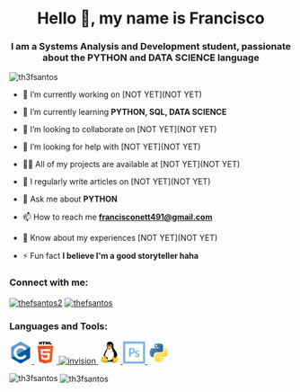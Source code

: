 <h1 align="center">Hello 👋, my name is Francisco</h1>
<h3 align="center">I am a Systems Analysis and Development student, passionate about the PYTHON and DATA SCIENCE language</h3>

<p align="left"> <img src="https://komarev.com/ghpvc/?username=th3fsantos&label=Profile%20views&color=0e75b6&style=flat" alt="th3fsantos" /> </p>

- 🔭 I’m currently working on [NOT YET](NOT YET)

- 🌱 I’m currently learning **PYTHON, SQL, DATA SCIENCE**

- 👯 I’m looking to collaborate on [NOT YET](NOT YET)

- 🤝 I’m looking for help with [NOT YET](NOT YET)

- 👨‍💻 All of my projects are available at [NOT YET](NOT YET)

- 📝 I regularly write articles on [NOT YET](NOT YET)

- 💬 Ask me about **PYTHON**

- 📫 How to reach me **francisconett491@gmail.com**

- 📄 Know about my experiences [NOT YET](NOT YET)

- ⚡ Fun fact **I believe I'm a good storyteller haha**

<h3 align="left">Connect with me:</h3>
<p align="left">
<a href="https://twitter.com/thefsantos2" target="blank"><img align="center" src="https://raw.githubusercontent.com/rahuldkjain/github-profile-readme-generator/master/src/images/icons/Social/twitter.svg" alt="thefsantos2" height="30" width="40" /></a>
<a href="https://instagram.com/@thefsantos" target="blank"><img align="center" src="https://raw.githubusercontent.com/rahuldkjain/github-profile-readme-generator/master/src/images/icons/Social/instagram.svg" alt="thefsantos" height="30" width="40" /></a>
</p>

<h3 align="left">Languages and Tools:</h3>
<p align="left"> <a href="https://www.cprogramming.com/" target="_blank" rel="noreferrer"> <img src="https://raw.githubusercontent.com/devicons/devicon/master/icons/c/c-original.svg" alt="c" width="40" height="40"/> </a> <a href="https://www.w3.org/html/" target="_blank" rel="noreferrer"> <img src="https://raw.githubusercontent.com/devicons/devicon/master/icons/html5/html5-original-wordmark.svg" alt="html5" width="40" height="40"/> </a> <a href="https://www.invisionapp.com/" target="_blank" rel="noreferrer"> <img src="https://www.vectorlogo.zone/logos/invisionapp/invisionapp-icon.svg" alt="invision" width="40" height="40"/> </a> <a href="https://www.linux.org/" target="_blank" rel="noreferrer"> <img src="https://raw.githubusercontent.com/devicons/devicon/master/icons/linux/linux-original.svg" alt="linux" width="40" height="40"/> </a> <a href="https://www.photoshop.com/en" target="_blank" rel="noreferrer"> <img src="https://raw.githubusercontent.com/devicons/devicon/master/icons/photoshop/photoshop-line.svg" alt="photoshop" width="40" height="40"/> </a> <a href="https://www.python.org" target="_blank" rel="noreferrer"> <img src="https://raw.githubusercontent.com/devicons/devicon/master/icons/python/python-original.svg" alt="python" width="40" height="40"/> </a> </p>

<p><img align="left" src="https://github-readme-stats.vercel.app/api/top-langs?username=th3fsantos&show_icons=true&locale=en&layout=compact" alt="th3fsantos" /></p>

<p>&nbsp;<img align="center" src="https://github-readme-stats.vercel.app/api?username=th3fsantos&show_icons=true&locale=en" alt="th3fsantos" /></p>

